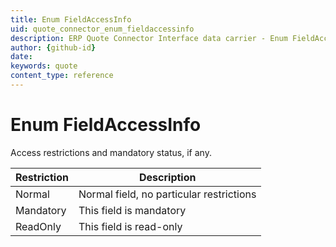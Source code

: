 ```yaml
---
title: Enum FieldAccessInfo
uid: quote_connector_enum_fieldaccessinfo
description: ERP Quote Connector Interface data carrier - Enum FieldAccessInfo
author: {github-id}
date:
keywords: quote
content_type: reference
---
```


# Enum FieldAccessInfo

Access restrictions and mandatory status, if any.

| Restriction | Description |
|---|---|
| Normal | Normal field, no particular restrictions |
| Mandatory | This field is mandatory |
| ReadOnly | This field is read-only |
